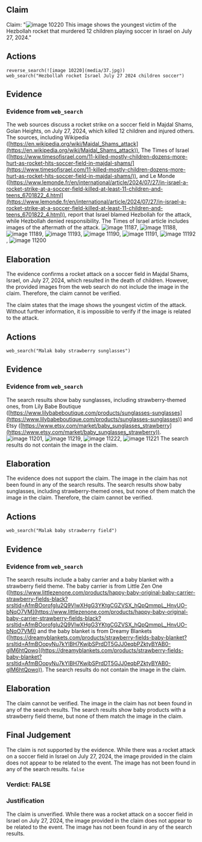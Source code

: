 ## Claim
Claim: "![image 10220](media/37.jpg) This image shows the youngest victim of the Hezbollah rocket that murdered 12 children playing soccer in Israel on July 27, 2024."

## Actions
```
reverse_search(![image 10220](media/37.jpg))
web_search("Hezbollah rocket Israel July 27 2024 children soccer")
```

## Evidence
### Evidence from `web_search`
The web sources discuss a rocket strike on a soccer field in Majdal Shams, Golan Heights, on July 27, 2024, which killed 12 children and injured others. The sources, including Wikipedia ([https://en.wikipedia.org/wiki/Majdal_Shams_attack](https://en.wikipedia.org/wiki/Majdal_Shams_attack)), The Times of Israel ([https://www.timesofisrael.com/11-killed-mostly-children-dozens-more-hurt-as-rocket-hits-soccer-field-in-majdal-shams/](https://www.timesofisrael.com/11-killed-mostly-children-dozens-more-hurt-as-rocket-hits-soccer-field-in-majdal-shams/)), and Le Monde ([https://www.lemonde.fr/en/international/article/2024/07/27/in-israel-a-rocket-strike-at-a-soccer-field-killed-at-least-11-children-and-teens_6701822_4.html](https://www.lemonde.fr/en/international/article/2024/07/27/in-israel-a-rocket-strike-at-a-soccer-field-killed-at-least-11-children-and-teens_6701822_4.html)), report that Israel blamed Hezbollah for the attack, while Hezbollah denied responsibility. The Times of Israel article includes images of the aftermath of the attack. ![image 11187](media/2025-08-30_23-42-1756597343-936324.jpg), ![image 11188](media/2025-08-30_23-42-1756597345-138759.jpg), ![image 11189](media/2025-08-30_23-42-1756597345-462492.jpg), ![image 11193](media/2025-08-30_23-42-1756597346-736256.jpg), ![image 11190](media/2025-08-30_23-42-1756597345-767690.jpg), ![image 11191](media/2025-08-30_23-42-1756597346-015644.jpg), ![image 11192](media/2025-08-30_23-42-1756597346-319110.jpg), ![image 11200](media/2025-08-30_23-42-1756597354-350543.jpg)


## Elaboration
The evidence confirms a rocket attack on a soccer field in Majdal Shams, Israel, on July 27, 2024, which resulted in the death of children. However, the provided images from the web search do not include the image in the claim. Therefore, the claim cannot be verified.

The claim states that the image shows the youngest victim of the attack. Without further information, it is impossible to verify if the image is related to the attack.


## Actions
```
web_search("Malak baby strawberry sunglasses")
```

## Evidence
### Evidence from `web_search`
The search results show baby sunglasses, including strawberry-themed ones, from Lily Babe Boutique ([https://www.lilybabeboutique.com/products/sunglasses-sunglasses](https://www.lilybabeboutique.com/products/sunglasses-sunglasses)) and Etsy ([https://www.etsy.com/market/baby_sunglasses_strawberry](https://www.etsy.com/market/baby_sunglasses_strawberry)). ![image 11201](media/2025-08-30_23-42-1756597356-183723.jpg), ![image 11219](media/2025-08-30_23-43-1756597385-576693.jpg), ![image 11222](media/2025-08-30_23-43-1756597386-518474.jpg), ![image 11221](media/2025-08-30_23-43-1756597385-872778.jpg) The search results do not contain the image in the claim.


## Elaboration
The evidence does not support the claim. The image in the claim has not been found in any of the search results. The search results show baby sunglasses, including strawberry-themed ones, but none of them match the image in the claim. Therefore, the claim cannot be verified.


## Actions
```
web_search("Malak baby strawberry field")
```

## Evidence
### Evidence from `web_search`
The search results include a baby carrier and a baby blanket with a strawberry field theme. The baby carrier is from Little Zen One ([https://www.littlezenone.com/products/happy-baby-original-baby-carrier-strawberry-fields-black?srsltid=AfmBOorofgIu2Q9VIwXHgG3YKtgCGZVSX_hQpQmmpL_HnvUO-bNqO7VM](https://www.littlezenone.com/products/happy-baby-original-baby-carrier-strawberry-fields-black?srsltid=AfmBOorofgIu2Q9VIwXHgG3YKtgCGZVSX_hQpQmmpL_HnvUO-bNqO7VM)) and the baby blanket is from Dreamy Blankets ([https://dreamyblankets.com/products/strawberry-fields-baby-blanket?srsltid=AfmBOopyNu7kYlBH7KwjbSPrdDT5GJJ0eqbPZktyBYAB0-gIM6htQpwo](https://dreamyblankets.com/products/strawberry-fields-baby-blanket?srsltid=AfmBOopyNu7kYlBH7KwjbSPrdDT5GJJ0eqbPZktyBYAB0-gIM6htQpwo)). The search results do not contain the image in the claim.


## Elaboration
The claim cannot be verified. The image in the claim has not been found in any of the search results. The search results show baby products with a strawberry field theme, but none of them match the image in the claim.


## Final Judgement
The claim is not supported by the evidence. While there was a rocket attack on a soccer field in Israel on July 27, 2024, the image provided in the claim does not appear to be related to the event. The image has not been found in any of the search results. `false`

### Verdict: FALSE

### Justification
The claim is unverified. While there was a rocket attack on a soccer field in Israel on July 27, 2024, the image provided in the claim does not appear to be related to the event. The image has not been found in any of the search results.
